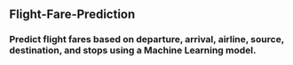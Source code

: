 ## Flight-Fare-Prediction
### Predict flight fares based on departure, arrival, airline, source, destination, and stops using a Machine Learning model.
